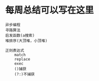 # 每周总结可以写在这里
    异步编程
    寻路算法
    启发函数(a搜索)
    堆排序(大顶堆，小顶堆)

    正则表达式
        match
        replace
        exec
        ()捕获
        (?:)不捕获
